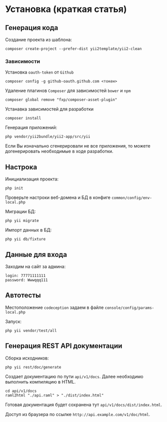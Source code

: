 Установка (краткая статья)
==============

## Генерация кода

Создание проекта из шаблона:

    composer create-project --prefer-dist yii2template/yii2-clean

### Зависимости

Установка ``oauth-token`` от ``Github``

    composer config -g github-oauth.github.com <токен>

Удаление плагинов ``Composer`` для зависимостей ``bower`` и ``npm``

    composer global remove "fxp/composer-asset-plugin"

Устанавка зависимостей для разработки

    composer install

Генерация приложений:

    php vendor/yii2bundle/yii2-app/src/yii

Если Вы изначально сгенерировали не все приложения, 
то можете догенерировать необходимые в ходе разработки.

## Настрока

Инициализация проекта:

    php init

Проверьте настроки веб-домена и БД в конфиге `common/config/env-local.php`

Миграции БД:

    php yii migrate

Импорт данных в БД:

    php yii db/fixture

## Данные для входа

Заходим на сайт за админа:

    login: 77771111111
    password: Wwwqqq111

## Автотесты

Местоположение ``codeception`` задаем в файле ``console/config/params-local.php``

Запуск:

    php yii vendor/test/all

## Генерация REST API документации

Сборка исходников:

    php yii rest/doc/generate

Создает документацию по пути `api/v1/docs`.
Далее необходимо выполнить компиляцию в HTML.

    cd api/v1/docs
    raml2html "./api.raml" > "./dist/index.html"

Готовая документация будет сохранена тут `api/v1/docs/dist/index.html`.

Доступ из браузера по ссылке `http://api.example.com/v1/doc/html`.
